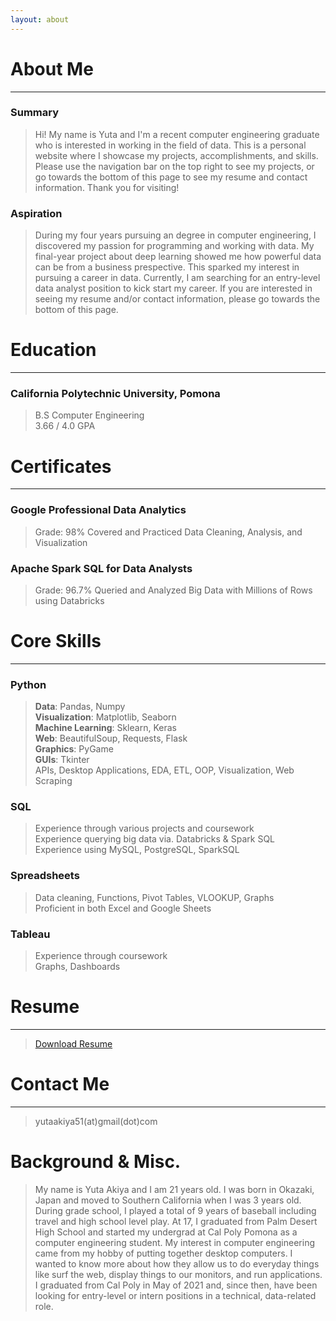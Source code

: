 ```yaml
---
layout: about 
---
```


# About Me
---

### Summary
> Hi! My name is Yuta and I'm a recent computer engineering graduate who is interested in working in the field of data. This is a personal website where I showcase my projects, accomplishments, and skills. Please use the navigation bar on the top right to see my projects, or go towards the bottom of this page to see my resume and contact information. Thank you for visiting!


### Aspiration
> During my four years pursuing an degree in computer engineering, I discovered my passion for programming and working with data. My final-year project about deep learning showed me how powerful data can be from a business prespective. This sparked my interest in pursuing a career in data. Currently, I am searching for an entry-level data analyst position to kick start my career. If you are interested in seeing my resume and/or contact information, please go towards the bottom of this page. 


# Education
---
### California Polytechnic University, Pomona
> B.S Computer Engineering  
> 3.66 / 4.0 GPA  


# Certificates 
---
### Google Professional Data Analytics 
> Grade: 98% 
> Covered and Practiced Data Cleaning, Analysis, and Visualization


### Apache Spark SQL for Data Analysts
>  Grade: 96.7% 
>  Queried and Analyzed Big Data with Millions of Rows using Databricks


# Core Skills  
---
### Python
> **Data**: Pandas, Numpy  
> **Visualization**: Matplotlib, Seaborn    
> **Machine Learning**: Sklearn, Keras    
> **Web**: BeautifulSoup, Requests, Flask   
> **Graphics**: PyGame    
> **GUIs**: Tkinter    
> APIs, Desktop Applications, EDA, ETL, OOP, Visualization, Web Scraping  



### SQL
> Experience through various projects and coursework  
> Experience querying big data via. Databricks & Spark SQL  
> Experience using MySQL, PostgreSQL, SparkSQL  


### Spreadsheets
> Data cleaning, Functions, Pivot Tables, VLOOKUP, Graphs  
> Proficient in both Excel and Google Sheets  


### Tableau
> Experience through coursework  
> Graphs, Dashboards  


# Resume
---
> <a href="assets/files/resume.pdf" download>Download Resume</a>


# Contact Me 
---
> yutaakiya51(at)gmail(dot)com



# Background & Misc.
> My name is Yuta Akiya and I am 21 years old. I was born in Okazaki, Japan and moved to Southern California when I was 3 years old. During grade school, I played a total of 9 years of baseball including travel and high school level play. At 17, I graduated from Palm Desert High School and started my undergrad at Cal Poly Pomona as a computer engineering student. My interest in computer engineering came from my hobby of putting together desktop computers. I wanted to know more about how they allow us to do everyday things like surf the web, display things to our monitors, and run applications. I graduated from Cal Poly in May of 2021 and, since then, have been looking for entry-level or intern positions in a technical, data-related role. 


